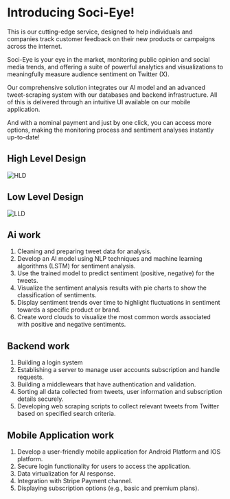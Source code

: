 # Introducing Soci-Eye!

This is our cutting-edge service, designed to help individuals and companies track customer feedback on their new products or campaigns across the internet.

Soci-Eye is your eye in the market, monitoring public opinion and social media trends, and offering a suite of powerful analytics and visualizations to meaningfully measure audience sentiment on Twitter (X).

Our comprehensive solution integrates our AI model and an advanced tweet-scraping system with our databases and backend infrastructure. All of this is delivered through an intuitive UI available on our mobile application.

And with a nominal payment and just by one click, you can access more options, making the monitoring process and sentiment analyses instantly up-to-date!


## High Level Design
![HLD](https://github.com/Soci-Eye/.github/assets/113524665/76116c35-9634-4951-94cc-51007fd6198b)


## Low Level Design
![LLD](https://github.com/Soci-Eye/.github/assets/113524665/22aa9a25-fd4a-44ad-93e2-4a3955e16c8f)


## Ai work
1. Cleaning and preparing tweet data for analysis.
2. Develop an AI model using NLP techniques and machine learning
algorithms (LSTM) for sentiment analysis.
3. Use the trained model to predict sentiment (positive, negative) for the tweets.
4. Visualize the sentiment analysis results with pie charts to show the classification of sentiments.
5. Display sentiment trends over time to highlight fluctuations in
sentiment towards a specific product or brand.
6. Create word clouds to visualize the most common words
associated with positive and negative sentiments.


## Backend work
1. Building a login system
2. Establishing a server to manage user accounts subscription and
handle requests.
3. Building a middlewears that have authentication and validation.
4. Sorting all data collected from tweets, user information and
subscription details securely.
5. Developing web scraping scripts to collect relevant tweets from
Twitter based on specified search criteria.


## Mobile Application work
1. Develop a user-friendly mobile application for Android Platform
and IOS platform.
2. Secure login functionality for users to access the application.
3. Data virtualization for AI response.
4. Integration with Stripe Payment channel.
5. Displaying subscription options (e.g., basic and premium plans).
